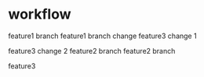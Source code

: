 workflow
========

feature1 branch
feature1 branch
change
feature3 change 1

feature3 change 2
feature2 branch
feature2 branch

feature3
